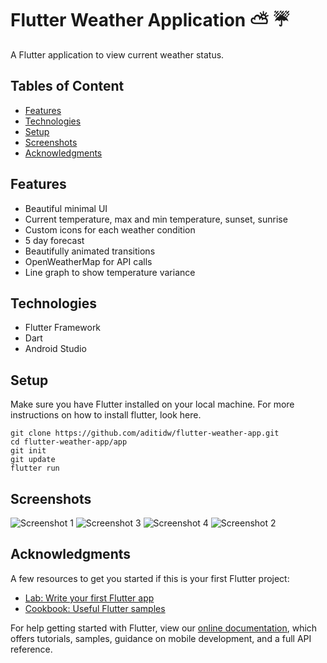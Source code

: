 # Flutter Weather Application :partly_sunny: :umbrella:

A Flutter application to view current weather status.

## Tables of Content

* [Features](#features)
* [Technologies](#technologies)
* [Setup](#setup)
* [Screenshots](#screenshots)
* [Acknowledgments](#acknowledgments)

## Features

* Beautiful minimal UI
* Current temperature, max and min temperature, sunset, sunrise
* Custom icons for each weather condition
* 5 day forecast
* Beautifully animated transitions
* OpenWeatherMap for API calls
* Line graph to show temperature variance


## Technologies

* Flutter Framework
* Dart
* Android Studio

## Setup

Make sure you have Flutter installed on your local machine. For more instructions on how to install flutter, look here.

```
git clone https://github.com/aditidw/flutter-weather-app.git
cd flutter-weather-app/app
git init
git update
flutter run
```

## Screenshots

![Screenshot 1](https://github.com/aditidw/flutter-weather-app/blob/master/screenshots/First_screen.png)
![Screenshot 3](https://github.com/aditidw/flutter-weather-app/blob/master/screenshots/Second_screen.png)
![Screenshot 4](https://github.com/aditidw/flutter-weather-app/blob/master/screenshots/Third_screen.png)
![Screenshot 2](https://github.com/aditidw/flutter-weather-app/blob/master/screenshots/Fourth_screen.png)

## Acknowledgments

A few resources to get you started if this is your first Flutter project:

- [Lab: Write your first Flutter app](https://flutter.dev/docs/get-started/codelab)
- [Cookbook: Useful Flutter samples](https://flutter.dev/docs/cookbook)

For help getting started with Flutter, view our
[online documentation](https://flutter.dev/docs), which offers tutorials,
samples, guidance on mobile development, and a full API reference.
